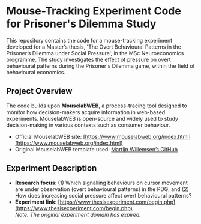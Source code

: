 # Mouse-Tracking Experiment Code for Prisoner's Dilemma Study

This repository contains the code for a mouse-tracking experiment developed for a Master’s thesis, 'The Overt Behavioural Patterns in the Prisoner’s Dilemma under Social Pressure', in the MSc Neuroeconomics programme. The study investigates the effect of pressure on overt behavioural patterns during the Prisoner's Dilemma game, within the field of behavioural economics.

## Project Overview

The code builds upon **MouselabWEB**, a process-tracing tool designed to monitor how decision-makers acquire information in web-based experiments. MouselabWEB is open-source and widely used to study decision-making in various contexts such as consumer behaviour.

- Official MouselabWEB site: [https://www.mouselabweb.org/index.html](https://www.mouselabweb.org/index.html)
- Original MouselabWEB template used: [Martijn Willemsen’s GitHub](https://github.com/MCWillemsen/mouselabWEB20)

## Experiment Description

- **Research focus**: (1) Which signalling behaviours on cursor movement are under observation (overt behavioural patterns) in the PDG, and (2) How does increasing social pressure affect overt behavioural patterns? 
- **Experiment link**: [https://www.thesisexperiment.com/begin.php](https://www.thesisexperiment.com/begin.php)  
  _Note: The original experiment domain has expired._
